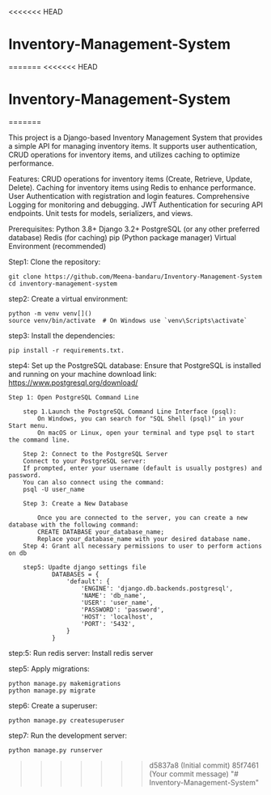 <<<<<<< HEAD
# Inventory-Management-System
=======
<<<<<<< HEAD
# Inventory-Management-System
=======

This project is a Django-based Inventory Management System that provides a simple API for managing inventory items. It supports user authentication, CRUD operations for inventory items, and utilizes caching to optimize performance.

Features:
CRUD operations for inventory items (Create, Retrieve, Update, Delete).
Caching for inventory items using Redis to enhance performance.
User Authentication with registration and login features.
Comprehensive Logging for monitoring and debugging.
JWT Authentication for securing API endpoints.
Unit tests for models, serializers, and views.



Prerequisites:
Python 3.8+
Django 3.2+
PostgreSQL (or any other preferred database)
Redis (for caching)
pip (Python package manager)
Virtual Environment (recommended)


Step1: Clone the repository:

    git clone https://github.com/Meena-bandaru/Inventory-Management-System
    cd inventory-management-system

step2: Create a virtual environment:

    python -m venv venv[]()
    source venv/bin/activate  # On Windows use `venv\Scripts\activate`

step3: Install the dependencies:

    pip install -r requirements.txt.

step4: Set up the PostgreSQL database:
    Ensure that PostgreSQL is installed and running on your machine
    download link: https://www.postgresql.org/download/

    Step 1: Open PostgreSQL Command Line

        step 1.Launch the PostgreSQL Command Line Interface (psql):
            On Windows, you can search for "SQL Shell (psql)" in your Start menu.
            On macOS or Linux, open your terminal and type psql to start the command line.

        Step 2: Connect to the PostgreSQL Server
        Connect to your PostgreSQL server:
        If prompted, enter your username (default is usually postgres) and password.
        You can also connect using the command:
        psql -U user_name

        Step 3: Create a New Database
        
            Once you are connected to the server, you can create a new database with the following command:
            CREATE DATABASE your_database_name;
            Replace your_database_name with your desired database name.
        Step 4: Grant all necessary permissions to user to perform actions on db
        
        step5: Upadte django settings file
                DATABASES = {
                    'default': {
                        'ENGINE': 'django.db.backends.postgresql',
                        'NAME': 'db_name',
                        'USER': 'user_name',
                        'PASSWORD': 'password',
                        'HOST': 'localhost',
                        'PORT': '5432',
                    }
                }
step:5: Run redis server:
       Install redis server
        
step5: Apply migrations:

    python manage.py makemigrations
    python manage.py migrate
step6: Create a superuser:

    python manage.py createsuperuser

step7: Run the development server:

    python manage.py runserver
>>>>>>> d5837a8 (Initial commit)
>>>>>>> 85f7461 (Your commit message)
"# Inventory-Management-System" 
